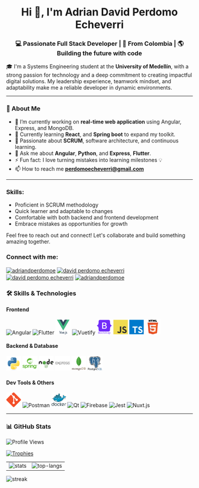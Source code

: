 <h1 align="center">Hi 👋, I'm Adrian David Perdomo Echeverri</h1>
<h3 align="center">💻 Passionate Full Stack Developer | 📍 From Colombia | 🌎 Building the future with code</h3>

🎓 I'm a Systems Engineering student at the **University of Medellín**, with a strong passion for technology and a deep commitment to creating impactful digital solutions. My leadership experience, teamwork mindset, and adaptability make me a reliable developer in dynamic environments.

---


### 🚀 About Me
- 🔭 I’m currently working on **real-time web application** using Angular, Express, and MongoDB.
- 🌱 Currently learning **React**, and **Spring boot** to expand my toolkit.
- 🧠 Passionate about **SCRUM**, software architecture, and continuous learning.
- 💬 Ask me about **Angular**, **Python**, and **Express**,  **Flutter**.
- ⚡ Fun fact: I love turning mistakes into learning milestones 💡
- 📫 How to reach me **perdomoecheverri@gmail.com**

---

### Skills:
- Proficient in SCRUM methodology
- Quick learner and adaptable to changes
- Comfortable with both backend and frontend development
- Embrace mistakes as opportunities for growth

Feel free to reach out and connect! Let's collaborate and build something amazing together.


<h3 align="left">Connect with me:</h3>
<p align="left">
<a href="https://linkedin.com/in/adriandperdomoe" target="blank"><img align="center" src="https://raw.githubusercontent.com/rahuldkjain/github-profile-readme-generator/master/src/images/icons/Social/linked-in-alt.svg" alt="adriandperdomoe" height="30" width="40" /></a>
<a href="https://fb.com/david perdomo echeverri" target="blank"><img align="center" src="https://raw.githubusercontent.com/rahuldkjain/github-profile-readme-generator/master/src/images/icons/Social/facebook.svg" alt="david perdomo echeverri" height="30" width="40" /></a>
<a href="https://instagram.com/david perdomo echeverri" target="blank"><img align="center" src="https://raw.githubusercontent.com/rahuldkjain/github-profile-readme-generator/master/src/images/icons/Social/instagram.svg" alt="david perdomo echeverri" height="30" width="40" /></a>
<a href="https://www.hackerrank.com/adriandperdomoe" target="blank"><img align="center" src="https://raw.githubusercontent.com/rahuldkjain/github-profile-readme-generator/master/src/images/icons/Social/hackerrank.svg" alt="adriandperdomoe" height="30" width="40" /></a>
</p>

### 🛠️ Skills & Technologies
#### Frontend
<p>
  <img src="https://angular.io/assets/images/logos/angular/angular.svg" width="40" title="Angular" />
  <img src="https://www.vectorlogo.zone/logos/flutterio/flutterio-icon.svg" width="40" title="Flutter" />
  <img src="https://raw.githubusercontent.com/devicons/devicon/master/icons/vuejs/vuejs-original-wordmark.svg" width="40" title="Vue.js" />
  <img src="https://bestofjs.org/logos/vuetify.svg" width="40" title="Vuetify" />
  <img src="https://raw.githubusercontent.com/devicons/devicon/master/icons/bootstrap/bootstrap-plain-wordmark.svg" width="40" title="Bootstrap" />
  <img src="https://raw.githubusercontent.com/devicons/devicon/master/icons/javascript/javascript-original.svg" width="40" title="JavaScript" />
  <img src="https://raw.githubusercontent.com/devicons/devicon/master/icons/typescript/typescript-original.svg" width="40" title="TypeScript" />
  <img src="https://raw.githubusercontent.com/devicons/devicon/master/icons/html5/html5-original-wordmark.svg" width="40" title="HTML5" />
</p>

#### Backend & Database
<p>
  <img src="https://raw.githubusercontent.com/devicons/devicon/master/icons/python/python-original.svg" width="40" title="Python" />
 <img src="https://raw.githubusercontent.com/devicons/devicon/master/icons/spring/spring-original-wordmark.svg" alt="spring boot" width="40" height="40"/>
  <img src="https://raw.githubusercontent.com/devicons/devicon/master/icons/nodejs/nodejs-original-wordmark.svg" width="40" title="Node.js" />
  <img src="https://raw.githubusercontent.com/devicons/devicon/master/icons/express/express-original-wordmark.svg" width="40" title="Express.js" />
  <img src="https://raw.githubusercontent.com/devicons/devicon/master/icons/mongodb/mongodb-original-wordmark.svg" width="40" title="MongoDB" />
  <img src="https://raw.githubusercontent.com/devicons/devicon/master/icons/postgresql/postgresql-original-wordmark.svg" width="40" title="PostgreSQL" />
</p>

#### Dev Tools & Others
<p>
  <img src="https://raw.githubusercontent.com/devicons/devicon/master/icons/git/git-original.svg" width="40" title="Git" />
  <img src="https://www.vectorlogo.zone/logos/getpostman/getpostman-icon.svg" width="40" title="Postman" />
  <img src="https://raw.githubusercontent.com/devicons/devicon/master/icons/docker/docker-original-wordmark.svg" width="40" title="Docker" />
  <img src="https://upload.wikimedia.org/wikipedia/commons/0/0b/Qt_logo_2016.svg" width="40" title="Qt" />
  <img src="https://www.vectorlogo.zone/logos/firebase/firebase-icon.svg" width="40" title="Firebase" />
  <img src="https://www.vectorlogo.zone/logos/jestjsio/jestjsio-icon.svg" width="40" title="Jest" />
  <img src="https://www.vectorlogo.zone/logos/nuxtjs/nuxtjs-icon.svg" width="40" title="Nuxt.js" />
</p>

---

### 📊 GitHub Stats
<p align="left">
  <img src="https://komarev.com/ghpvc/?username=adrianperdomoe&label=Profile%20views&color=0e75b6&style=flat" alt="Profile Views" />
</p>

<p align="left">
  <a href="https://github.com/ryo-ma/github-profile-trophy">
    <img src="https://github-profile-trophy.vercel.app/?username=adrianperdomoe" alt="Trophies" />
  </a>
</p>
<table style="border: none;">
  <tr>
    <td style="border: none;">
       <img src="https://github-readme-stats.vercel.app/api?username=adrianperdomoe&theme=dark&hide_border=true&include_all_commits=true&count_private=true"alt="stats"/>
    </td>
    <td style="border: none;">
       <img src="https://github-readme-stats.vercel.app/api/top-langs/?username=adrianperdomoe&theme=dark&hide_border=true&include_all_commits=true&count_private=true&layout=compact" alt="top-langs"/>
    </td>
  </tr>
</table>
      <img src="https://github-readme-streak-stats.herokuapp.com/?user=adrianperdomoe&theme=dark&hide_border=true" alt="streak" />
